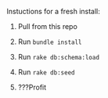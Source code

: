 Instuctions for a fresh install:

1. Pull from this repo

2. Run `bundle install`

3. Run `rake db:schema:load`

4. Run `rake db:seed`

5. ???Profit
